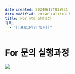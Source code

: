 ```yaml
---
date created: 20240617T035931
date modified: 20250519T171017
title: For 문의 실행과정
과목:
  - "[[프로그래밍 입문]]"
---
```


# For 문의 실행과정

![](https://i.imgur.com/a8Q2IOA.png)
